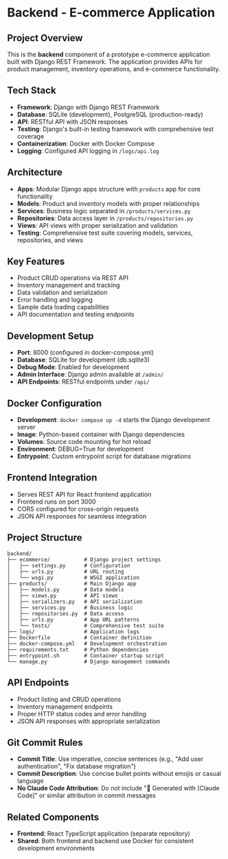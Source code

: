 # Backend - E-commerce Application

## Project Overview
This is the **backend** component of a prototype e-commerce application built with Django REST Framework. The application provides APIs for product management, inventory operations, and e-commerce functionality.

## Tech Stack
- **Framework**: Django with Django REST Framework
- **Database**: SQLite (development), PostgreSQL (production-ready)
- **API**: RESTful API with JSON responses
- **Testing**: Django's built-in testing framework with comprehensive test coverage
- **Containerization**: Docker with Docker Compose
- **Logging**: Configured API logging in `/logs/api.log`

## Architecture
- **Apps**: Modular Django apps structure with `products` app for core functionality
- **Models**: Product and inventory models with proper relationships
- **Services**: Business logic separated in `/products/services.py`
- **Repositories**: Data access layer in `/products/repositories.py`
- **Views**: API views with proper serialization and validation
- **Testing**: Comprehensive test suite covering models, services, repositories, and views

## Key Features
- Product CRUD operations via REST API
- Inventory management and tracking
- Data validation and serialization
- Error handling and logging
- Sample data loading capabilities
- API documentation and testing endpoints

## Development Setup
- **Port**: 8000 (configured in docker-compose.yml)
- **Database**: SQLite for development (db.sqlite3)
- **Debug Mode**: Enabled for development
- **Admin Interface**: Django admin available at `/admin/`
- **API Endpoints**: RESTful endpoints under `/api/`

## Docker Configuration
- **Development**: `docker compose up -d` starts the Django development server
- **Image**: Python-based container with Django dependencies
- **Volumes**: Source code mounting for hot reload
- **Environment**: DEBUG=True for development
- **Entrypoint**: Custom entrypoint script for database migrations

## Frontend Integration
- Serves REST API for React frontend application
- Frontend runs on port 3000
- CORS configured for cross-origin requests
- JSON API responses for seamless integration

## Project Structure
```
backend/
├── ecommerce/           # Django project settings
│   ├── settings.py      # Configuration
│   ├── urls.py          # URL routing
│   └── wsgi.py          # WSGI application
├── products/            # Main Django app
│   ├── models.py        # Data models
│   ├── views.py         # API views
│   ├── serializers.py   # API serialization
│   ├── services.py      # Business logic
│   ├── repositories.py  # Data access
│   ├── urls.py          # App URL patterns
│   └── tests/           # Comprehensive test suite
├── logs/                # Application logs
├── Dockerfile           # Container definition
├── docker-compose.yml   # Development orchestration
├── requirements.txt     # Python dependencies
├── entrypoint.sh        # Container startup script
└── manage.py            # Django management commands
```

## API Endpoints
- Product listing and CRUD operations
- Inventory management endpoints
- Proper HTTP status codes and error handling
- JSON API responses with appropriate serialization

## Git Commit Rules
- **Commit Title**: Use imperative, concise sentences (e.g., "Add user authentication", "Fix database migration")
- **Commit Description**: Use concise bullet points without emojis or casual language
- **No Claude Code Attribution**: Do not include "🤖 Generated with [Claude Code]" or similar attribution in commit messages

## Related Components
- **Frontend**: React TypeScript application (separate repository)
- **Shared**: Both frontend and backend use Docker for consistent development environments